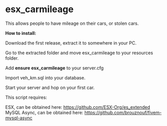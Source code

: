 # esx_carmileage
This allows people to have mileage on their cars, or stolen cars.

<b>How to install:</b>

Download the first release, extract it to somewhere in your PC.

Go to the extracted folder and move esx_carmileage to your resources folder.

Add <b>ensure esx_carmileage</b> to your server.cfg

Import veh_km.sql into your database.

Start your server and hop on your first car.

This script requires:

ESX, can be obtained here: https://github.com/ESX-Org/es_extended
MySQL Async, can be obtained here: https://github.com/brouznouf/fivem-mysql-async
